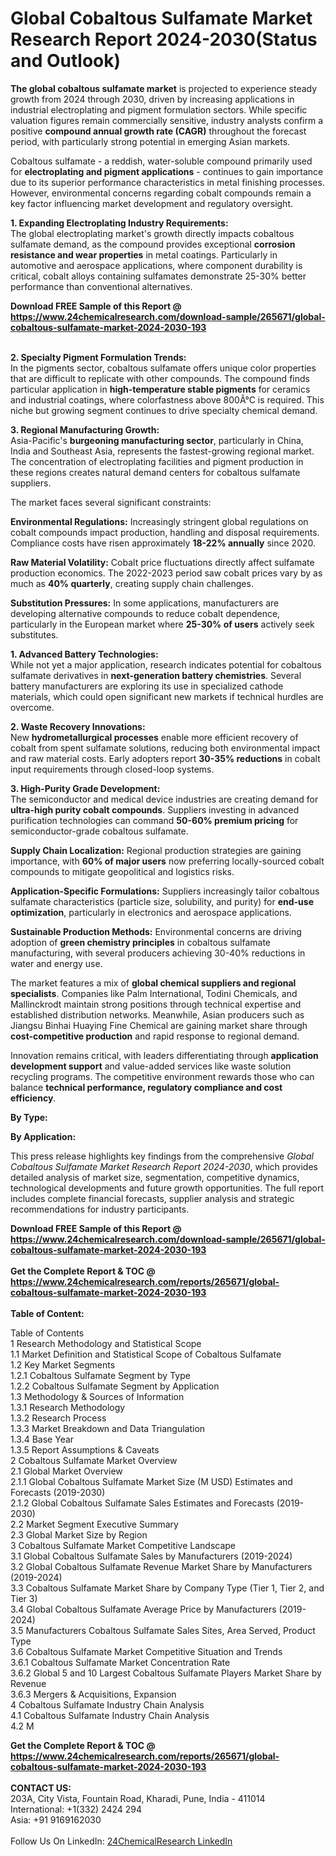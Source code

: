 <h1>Global Cobaltous Sulfamate Market Research Report 2024-2030(Status and Outlook)</h1><p><strong>The global cobaltous sulfamate market</strong> is projected to experience steady growth from 2024 through 2030, driven by increasing applications in industrial electroplating and pigment formulation sectors. While specific valuation figures remain commercially sensitive, industry analysts confirm a positive <strong>compound annual growth rate (CAGR)</strong> throughout the forecast period, with particularly strong potential in emerging Asian markets.</p><p>Cobaltous sulfamate - a reddish, water-soluble compound primarily used for <strong>electroplating and pigment applications</strong> - continues to gain importance due to its superior performance characteristics in metal finishing processes. However, environmental concerns regarding cobalt compounds remain a key factor influencing market development and regulatory oversight.</p><p><strong>1. Expanding Electroplating Industry Requirements:</strong><br>
The global electroplating market's growth directly impacts cobaltous sulfamate demand, as the compound provides exceptional <strong>corrosion resistance and wear properties</strong> in metal coatings. Particularly in automotive and aerospace applications, where component durability is critical, cobalt alloys containing sulfamates demonstrate 25-30% better performance than conventional alternatives.</p><div><b>Download FREE Sample of this Report @ 
            <a href="https://www.24chemicalresearch.com/download-sample/265671/global-cobaltous-sulfamate-market-2024-2030-193">
            https://www.24chemicalresearch.com/download-sample/265671/global-cobaltous-sulfamate-market-2024-2030-193</a></b></div><br><p><strong>2. Specialty Pigment Formulation Trends:</strong><br>
In the pigments sector, cobaltous sulfamate offers unique color properties that are difficult to replicate with other compounds. The compound finds particular application in <strong>high-temperature stable pigments</strong> for ceramics and industrial coatings, where colorfastness above 800Â°C is required. This niche but growing segment continues to drive specialty chemical demand.</p><p><strong>3. Regional Manufacturing Growth:</strong><br>
Asia-Pacific's <strong>burgeoning manufacturing sector</strong>, particularly in China, India and Southeast Asia, represents the fastest-growing regional market. The concentration of electroplating facilities and pigment production in these regions creates natural demand centers for cobaltous sulfamate suppliers.</p><p>The market faces several significant constraints:</p><p><strong>Environmental Regulations:</strong> Increasingly stringent global regulations on cobalt compounds impact production, handling and disposal requirements. Compliance costs have risen approximately <strong>18-22% annually</strong> since 2020.</p><p><strong>Raw Material Volatility:</strong> Cobalt price fluctuations directly affect sulfamate production economics. The 2022-2023 period saw cobalt prices vary by as much as <strong>40% quarterly</strong>, creating supply chain challenges.</p><p><strong>Substitution Pressures:</strong> In some applications, manufacturers are developing alternative compounds to reduce cobalt dependence, particularly in the European market where <strong>25-30% of users</strong> actively seek substitutes.</p><p><strong>1. Advanced Battery Technologies:</strong><br>
While not yet a major application, research indicates potential for cobaltous sulfamate derivatives in <strong>next-generation battery chemistries</strong>. Several battery manufacturers are exploring its use in specialized cathode materials, which could open significant new markets if technical hurdles are overcome.</p><p><strong>2. Waste Recovery Innovations:</strong><br>
New <strong>hydrometallurgical processes</strong> enable more efficient recovery of cobalt from spent sulfamate solutions, reducing both environmental impact and raw material costs. Early adopters report <strong>30-35% reductions</strong> in cobalt input requirements through closed-loop systems.</p><p><strong>3. High-Purity Grade Development:</strong><br>
The semiconductor and medical device industries are creating demand for <strong>ultra-high purity cobalt compounds</strong>. Suppliers investing in advanced purification technologies can command <strong>50-60% premium pricing</strong> for semiconductor-grade cobaltous sulfamate.</p><p><strong>Supply Chain Localization:</strong> Regional production strategies are gaining importance, with <strong>60% of major users</strong> now preferring locally-sourced cobalt compounds to mitigate geopolitical and logistics risks.</p><p><strong>Application-Specific Formulations:</strong> Suppliers increasingly tailor cobaltous sulfamate characteristics (particle size, solubility, and purity) for <strong>end-use optimization</strong>, particularly in electronics and aerospace applications.</p><p><strong>Sustainable Production Methods:</strong> Environmental concerns are driving adoption of <strong>green chemistry principles</strong> in cobaltous sulfamate manufacturing, with several producers achieving 30-40% reductions in water and energy use.</p><p>The market features a mix of <strong>global chemical suppliers and regional specialists</strong>. Companies like Palm International, Todini Chemicals, and Mallinckrodt maintain strong positions through technical expertise and established distribution networks. Meanwhile, Asian producers such as Jiangsu Binhai Huaying Fine Chemical are gaining market share through <strong>cost-competitive production</strong> and rapid response to regional demand.</p><p>Innovation remains critical, with leaders differentiating through <strong>application development support</strong> and value-added services like waste solution recycling programs. The competitive environment rewards those who can balance <strong>technical performance, regulatory compliance and cost efficiency</strong>.</p><p><strong>By Type:</strong></p><p><strong>By Application:</strong></p><p>This press release highlights key findings from the comprehensive <em>Global Cobaltous Sulfamate Market Research Report 2024-2030</em>, which provides detailed analysis of market size, segmentation, competitive dynamics, technological developments and future growth opportunities. The full report includes complete financial forecasts, supplier analysis and strategic recommendations for industry participants.</p><div><b>Download FREE Sample of this Report @ 
            <a href="https://www.24chemicalresearch.com/download-sample/265671/global-cobaltous-sulfamate-market-2024-2030-193">
            https://www.24chemicalresearch.com/download-sample/265671/global-cobaltous-sulfamate-market-2024-2030-193</a></b></div><br><div><b>Get the Complete Report & TOC @ 
            <a href="https://www.24chemicalresearch.com/reports/265671/global-cobaltous-sulfamate-market-2024-2030-193">
            https://www.24chemicalresearch.com/reports/265671/global-cobaltous-sulfamate-market-2024-2030-193</a></b></div><br>
            <b>Table of Content:</b><p>Table of Contents<br />
1 Research Methodology and Statistical Scope<br />
1.1 Market Definition and Statistical Scope of Cobaltous Sulfamate<br />
1.2 Key Market Segments<br />
1.2.1 Cobaltous Sulfamate Segment by Type<br />
1.2.2 Cobaltous Sulfamate Segment by Application<br />
1.3 Methodology & Sources of Information<br />
1.3.1 Research Methodology<br />
1.3.2 Research Process<br />
1.3.3 Market Breakdown and Data Triangulation<br />
1.3.4 Base Year<br />
1.3.5 Report Assumptions & Caveats<br />
2 Cobaltous Sulfamate Market Overview<br />
2.1 Global Market Overview<br />
2.1.1 Global Cobaltous Sulfamate Market Size (M USD) Estimates and Forecasts (2019-2030)<br />
2.1.2 Global Cobaltous Sulfamate Sales Estimates and Forecasts (2019-2030)<br />
2.2 Market Segment Executive Summary<br />
2.3 Global Market Size by Region<br />
3 Cobaltous Sulfamate Market Competitive Landscape<br />
3.1 Global Cobaltous Sulfamate Sales by Manufacturers (2019-2024)<br />
3.2 Global Cobaltous Sulfamate Revenue Market Share by Manufacturers (2019-2024)<br />
3.3 Cobaltous Sulfamate Market Share by Company Type (Tier 1, Tier 2, and Tier 3)<br />
3.4 Global Cobaltous Sulfamate Average Price by Manufacturers (2019-2024)<br />
3.5 Manufacturers Cobaltous Sulfamate Sales Sites, Area Served, Product Type<br />
3.6 Cobaltous Sulfamate Market Competitive Situation and Trends<br />
3.6.1 Cobaltous Sulfamate Market Concentration Rate<br />
3.6.2 Global 5 and 10 Largest Cobaltous Sulfamate Players Market Share by Revenue<br />
3.6.3 Mergers & Acquisitions, Expansion<br />
4 Cobaltous Sulfamate Industry Chain Analysis<br />
4.1 Cobaltous Sulfamate Industry Chain Analysis<br />
4.2 M</p><div><b>Get the Complete Report & TOC @ 
            <a href="https://www.24chemicalresearch.com/reports/265671/global-cobaltous-sulfamate-market-2024-2030-193">
            https://www.24chemicalresearch.com/reports/265671/global-cobaltous-sulfamate-market-2024-2030-193</a></b></div><br><b>CONTACT US:</b><br>
            203A, City Vista, Fountain Road, Kharadi, Pune, India - 411014<br>
            International: +1(332) 2424 294<br>
            Asia: +91 9169162030 <br><br>
            Follow Us On LinkedIn: <a href="https://www.linkedin.com/company/24chemicalresearch/">24ChemicalResearch LinkedIn</a>